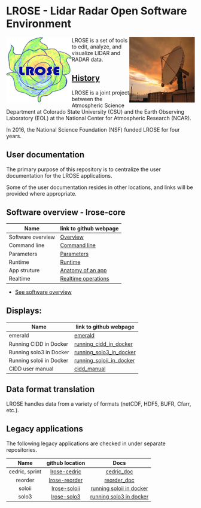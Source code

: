 # LROSE - Lidar Radar Open Software Environment

<img align="left" width="175" height="175" src="./images/LROSE_logo.small.png">
<img align="right" width="175" height="175" src="./images/spol_dynamo.jpg">

LROSE is a set of tools to edit, analyze, and visualize LIDAR and RADAR data.

## [History](https://www.eol.ucar.edu/content/lidar-radar-open-software-environment)

LROSE is a joint project between the Atmospheric Science Department at Colorado State University (CSU) and the Earth Observing Laboratory (EOL) at the National Center for Atmospheric Research (NCAR).

In 2016, the National Science Foundation (NSF) funded LROSE for four years.

## User documentation

The primary purpose of this repository is to centralize the user documentation for the LROSE applications. 

Some of the user documentation resides in other locations, and links will be provided where appropriate.
 
## Software overview - lrose-core

| Name | link to github webpage |
|------|------------------------|
| Software overview | [Overview](./lrose-core/lrose-overview.md) |
| Command line | [Command line](./lrose-core/lrose-command-line.md) |
| Parameters | [Parameters](./lrose-core/lrose-parameters.md) |
| Runtime | [Runtime](./lrose-core/lrose-runtime.md) |
| App struture | [Anatomy of an app](./lrose-core/lrose-app-structure.md) |
| Realtime | [Realtime operations](./lrose-core/realtime.md) |

* [See software overview](./lrose-core/lrose-overview.md)

## Displays:

| Name | link to github webpage |
|------|------------------------|
| emerald | [emerald](https://github.com/ncar/lrose-emerald) |
| Running CIDD in Docker | [running_cidd_in_docker](./cidd/running_cidd_in_docker.md) |
| Running solo3 in Docker | [running_solo3_in_docker](./solo3/running_solo3_in_docker.md) |
| Running soloii in Docker | [running_soloii_in_docker](./soloii/running_soloii_in_docker.md) |
| CIDD user manual | [cidd_manual](https://ncar.github.io/lrose-docs/cidd/user_manual/CIDD_manual.html) |

## Data format translation

LROSE handles data from a variety of formats (netCDF, HDF5, BUFR, Cfarr, etc.).  

## Legacy applications

The following legacy applications are checked in under separate repositories.

| Name | github location | Docs |
|:-----:|:-------------------------:|:---------:|
| cedric, sprint | [lrose-cedric](https://github.com/ncar/lrose-cedric) | [cedric_doc](./cedric/cedric_doc.pdf) |
| reorder        | [lrose-reorder](https://github.com/ncar/lrose-reorder) | [reorder_doc](./reorder/unixreorder.pdf) |
| soloii         | [lrose-soloii](https://github.com/ncar/lrose-soloii) | [running soloii in docker](./soloii/running_soloii_in_docker.md) |
| solo3          | [lrose-solo3](https://github.com/ncar/lrose-solo3) | [running solo3 in docker](./solo3/running_solo3_in_docker.md) |


